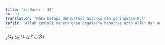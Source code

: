 ```yaml
---
title: "Al-Qamar - 30"
no: 30
translation: "Maka betapa dahsyatnya azab-Ku dan peringatan-Ku!"
tafsir: "Allah kembali menerangkan bagaimana hebatnya azab Allah dan ancaman-ancamannya-Nya. Mereka telah diperingatkan ancaman dan bencana, tetapi mereka tidak menghiraukannya"
---
```


فَكَيْفَ كَانَ عَذَابِيْ وَنُذُرِ 
